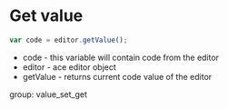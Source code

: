 # Get value

```javascript
var code = editor.getValue();
```

- code - this variable will contain code from the editor
- editor - ace editor object
- getValue - returns current code value of the editor

group: value_set_get

